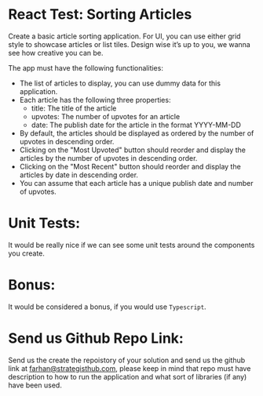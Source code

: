 # React Test: Sorting Articles  

Create a basic article sorting application. For UI, you can use either grid style to showcase articles or list tiles. Design wise it’s up to you, we wanna see how creative you can be.


The app must have the following functionalities:

- The list of articles to display, you can use dummy data for this application.
- Each article has the following three properties:
  - title: The title of the article
  - upvotes: The number of upvotes for an article
  - date: The publish date for the article in the format YYYY-MM-DD
- By default, the articles should be displayed as ordered by the number of upvotes in descending order.
- Clicking on the "Most Upvoted" button should reorder and display the articles by the number of upvotes in descending order.
- Clicking on the "Most Recent" button should reorder and display the articles by date in descending order.
- You can assume that each article has a unique publish date and number of upvotes.

# Unit Tests:

It would be really nice if we can see some unit tests around the components you create.

# Bonus:

It would be considered a bonus, if you would use `Typescript`.

# Send us Github Repo Link:

Send us the create the repoistory of your solution and send us the github link at farhan@strategisthub.com, please keep in mind that repo must have description to how to run the application and what sort of libraries (if any) have been used.

